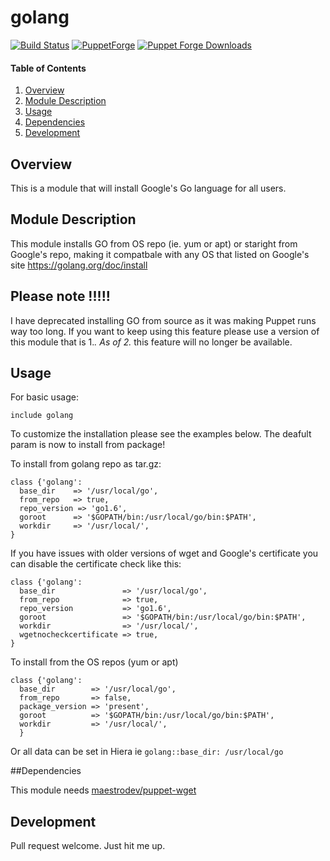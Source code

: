 # golang 

[![Build Status](https://travis-ci.org/scotty-c/puppet-golang.svg?branch=master)](https://travis-ci.org/scotty-c/puppet-golang) [![PuppetForge](http://img.shields.io/puppetforge/v/scottyc/golang.svg)](https://forge.puppetlabs.com/scottyc/golang) [![Puppet Forge Downloads](http://img.shields.io/puppetforge/dt/scottyc/golang.svg)](https://forge.puppetlabs.com/scottyc/golang)

#### Table of Contents

1. [Overview](#overview)
2. [Module Description](#module-description)
3. [Usage](#usage)
4. [Dependencies](#dependencies) 
5. [Development](#development)

## Overview

This is a module that will install Google's Go language for all users.

## Module Description

This module installs GO from OS repo (ie. yum or apt) or staright from Google's repo, making it compatbale with any OS that listed on Google's site https://golang.org/doc/install
## Please note !!!!!
I have deprecated installing GO from source as it was making Puppet runs way too long. If you want to keep using this feature please use a version of this module that is 1.*. 
As of 2.* this feature will no longer be available.


## Usage
For basic usage:
```
include golang
```
To customize the installation please see the examples below. The deafult param is now to install from package!

To install from golang repo as tar.gz:

```puppet
class {'golang':
  base_dir    => '/usr/local/go',
  from_repo   => true,
  repo_version => 'go1.6',
  goroot      => '$GOPATH/bin:/usr/local/go/bin:$PATH',
  workdir     => '/usr/local/',
}
```

If you have issues with older versions of wget and Google's certificate you can disable the certificate check like this:

```puppet
class {'golang':
  base_dir               => '/usr/local/go',
  from_repo              => true,
  repo_version           => 'go1.6',
  goroot                 => '$GOPATH/bin:/usr/local/go/bin:$PATH',
  workdir                => '/usr/local/',
  wgetnocheckcertificate => true,
}
```

To install from the OS repos (yum or apt)

```puppet
class {'golang':
  base_dir        => '/usr/local/go',
  from_repo       => false,
  package_version => 'present',
  goroot          => '$GOPATH/bin:/usr/local/go/bin:$PATH',
  workdir         => '/usr/local/',
  }
```

Or all data can be set in Hiera ie ```golang::base_dir: /usr/local/go ```

##Dependencies

This module needs [maestrodev/puppet-wget](https://github.com/maestrodev/puppet-wget)

## Development

Pull request welcome. Just hit me up.
